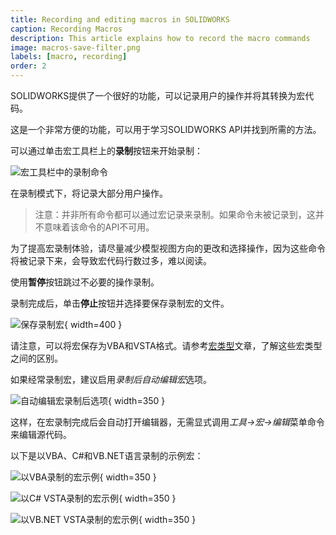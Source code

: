 ```yaml
---
title: Recording and editing macros in SOLIDWORKS
caption: Recording Macros
description: This article explains how to record the macro commands
image: macros-save-filter.png
labels: [macro, recording]
order: 2
---
```

SOLIDWORKS提供了一个很好的功能，可以记录用户的操作并将其转换为宏代码。

这是一个非常方便的功能，可以用于学习SOLIDWORKS API并找到所需的方法。

可以通过单击宏工具栏上的**录制**按钮来开始录制：

![宏工具栏中的录制命令](macro-toolbar.png)

在录制模式下，将记录大部分用户操作。

> 注意：并非所有命令都可以通过宏记录来录制。如果命令未被记录到，这并不意味着该命令的API不可用。

为了提高宏录制体验，请尽量减少模型视图方向的更改和选择操作，因为这些命令将被记录下来，会导致宏代码行数过多，难以阅读。

使用**暂停**按钮跳过不必要的操作录制。

录制完成后，单击**停止**按钮并选择要保存录制宏的文件。

![保存录制宏](macros-save-filter.png){ width=400 }

请注意，可以将宏保存为VBA和VSTA格式。请参考[宏类型](/solidworks-api/getting-started/macros/types)文章，了解这些宏类型之间的区别。

如果经常录制宏，建议启用*录制后自动编辑宏*选项。

![自动编辑宏录制后选项](option-edit-macro-after-recording.png){ width=350 }

这样，在宏录制完成后会自动打开编辑器，无需显式调用*工具->宏->编辑*菜单命令来编辑源代码。

以下是以VBA、C#和VB.NET语言录制的示例宏：

![以VBA录制的宏示例](sample-vba-recorded-macro.png){ width=350 }

![以C# VSTA录制的宏示例](sample-vsta-csharp-recorded-macro.png){ width=350 }

![以VB.NET VSTA录制的宏示例](sample-vsta-vb.net-recorded-macro.png){ width=350 }